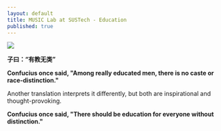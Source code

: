 ```yaml
---
layout: default
title: MUSIC Lab at SUSTech - Education
published: true
---
```


<img align="middle;" src="http://music-sustech.github.io/images/teaching_confucious_1.jpg">

**子曰：“有教无类”**

**Confucius once said, "Among really educated men, there is no caste or race-distinction."**

Another translation interprets it differently, but both are inspirational and thought-provoking.

**Confucius once said, "There should be education for everyone without distinction."**
